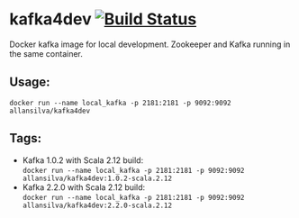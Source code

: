 # kafka4dev [![Build Status](https://travis-ci.org/allan-silva/kafka4dev.svg?branch=master)](https://travis-ci.org/allan-silva/kafka4dev)
Docker kafka image for local development. Zookeeper and Kafka running in the same container.  

## Usage:
`docker run --name local_kafka -p 2181:2181 -p 9092:9092 allansilva/kafka4dev`  

## Tags:
- Kafka 1.0.2 with Scala 2.12 build:  
    `docker run --name local_kafka -p 2181:2181 -p 9092:9092 allansilva/kafka4dev:1.0.2-scala.2.12`  
- Kafka 2.2.0 with Scala 2.12 build:  
    `docker run --name local_kafka -p 2181:2181 -p 9092:9092 allansilva/kafka4dev:2.2.0-scala.2.12`  
